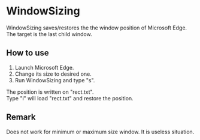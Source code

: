 # WindowSizing

WindowSizing saves/restores the the window position of Microsoft Edge.  
The target is the last child window.

## How to use

1. Launch Microsoft Edge.
2. Change its size to desired one.
3. Run WindowSizing and type "s". 

The position is written on "rect.txt".  
Type "l" will load "rect.txt" and restore the position.

## Remark

Does not work for minimum or maximum size window. It is useless situation.
